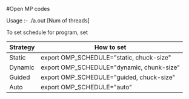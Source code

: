 #Open MP codes

Usage :- ./a.out [Num of threads]

To set schedule for program, set 

| Strategy | How to set                                |
| -------- | ----------------------------------------- |
| Static   | export OMP_SCHEDULE="static, chuck-size"  |
| Dynamic  | export OMP_SCHEDULE="dynamic, chunk-size" |
| Guided   | export OMP_SCHEDULE="guided, chuck-size"  |
| Auto     | export OMP_SCHEDULE="auto"                |





